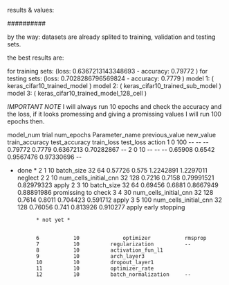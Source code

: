 results & values:

##########

by the way: datasets are already splited to training, validation and testing sets.

the best results are:

for training sets: (loss: 0.6367213143348693 - accuracy: 0.79772 )
for testing sets: (loss: 0.7028286796569824 - accuracy: 0.7779 )
model 1: ( keras_cifar10_trained_model )
model 2: ( keras_cifar10_trained_sub_model )
model 3: ( keras_cifar10_trained_model_128_cell )

*IMPORTANT NOTE*  I will always run 10 epochs and check the accuracy and the loss, if it looks promessing and giving a promissing values I will run 100 epochs then.

model_num trial		num_epochs		Parameter_name		previous_value		new_value		train_accuracy		test_accuracy		train_loss		test_loss		action
1 			0			100				--					--					--				0.79772			 0.7779 			0.6367213		0.70282867 		  --
2			0			10 				--					--					--				0.65908 		 0.6542 			0.9567476 		0.97330696 		  --

* done *
2			1			10 				batch_size			32					64 				0.57726			 0.575 				1.2242891 		1.2297011 		neglect
2			2			10 		 num_cells_initial_cnn		32 					128 			0.7216 			 0.7158 			0.79991521 		0.82979323 		apply
2			3 			10 				batch_size 			32 					64 				0.69456 		 0.6881 			0.8667949 		0.88891986 		promissing to check
3			4 			30 	 	num_cells_initial_cnn		32 					128 			0.7614 			 0.8011 			0.704423 		0.591712 		apply
3			5 			100 	 num_cells_initial_cnn		32 					128 			0.76056 		0.741 				0.813926 		0.910277 		apply early stopping

			* not yet *


			6			10 				optimizer 			rmsprop				
			7			10 			regularization 			--
			8			10 			activation_fun_l1
			9			10 			arch_layer3
			10			10 			dropout_layer1
			11 			10 			optimizer_rate
			12 			10 			batch_normalization 	--


